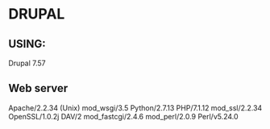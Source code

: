 # DRUPAL
## USING:
Drupal	7.57
## Web server	
Apache/2.2.34 (Unix) mod_wsgi/3.5 Python/2.7.13 PHP/7.1.12 mod_ssl/2.2.34 OpenSSL/1.0.2j DAV/2 mod_fastcgi/2.4.6 mod_perl/2.0.9 Perl/v5.24.0
